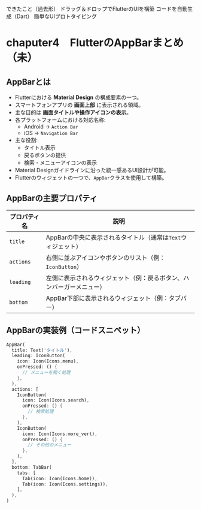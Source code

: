 できたこと（過去形）
ドラッグ＆ドロップでFlutterのUIを構築
コードを自動生成（Dart）
簡単なUIプロトタイピング




# chaputer4　FlutterのAppBarまとめ（未）

## AppBarとは

- Flutterにおける **Material Design** の構成要素の一つ。
- スマートフォンアプリの **画面上部** に表示される領域。
- 主な目的は **画面タイトルや操作アイコンの表示**。
- 各プラットフォームにおける対応名称:
  - Android → `Action Bar`
  - iOS → `Navigation Bar`
- 主な役割:
  - タイトル表示
  - 戻るボタンの提供
  - 検索・メニューアイコンの表示
- Material Designガイドラインに沿った統一感あるUI設計が可能。
- Flutterのウィジェットの一つで、`AppBar`クラスを使用して構築。

## AppBarの主要プロパティ

| プロパティ名 | 説明 |
|--------------|------|
| `title` | AppBarの中央に表示されるタイトル（通常は`Text`ウィジェット） |
| `actions` | 右側に並ぶアイコンやボタンのリスト（例：`IconButton`） |
| `leading` | 左側に表示されるウィジェット（例：戻るボタン、ハンバーガーメニュー） |
| `bottom` | AppBar下部に表示されるウィジェット（例：タブバー） |

## AppBarの実装例（コードスニペット）

```dart
AppBar(
  title: Text('タイトル'),
  leading: IconButton(
    icon: Icon(Icons.menu),
    onPressed: () {
      // メニューを開く処理
    },
  ),
  actions: [
    IconButton(
      icon: Icon(Icons.search),
      onPressed: () {
        // 検索処理
      },
    ),
    IconButton(
      icon: Icon(Icons.more_vert),
      onPressed: () {
        // その他のメニュー
      },
    ),
  ],
  bottom: TabBar(
    tabs: [
      Tab(icon: Icon(Icons.home)),
      Tab(icon: Icon(Icons.settings)),
    ],
  ),
)
